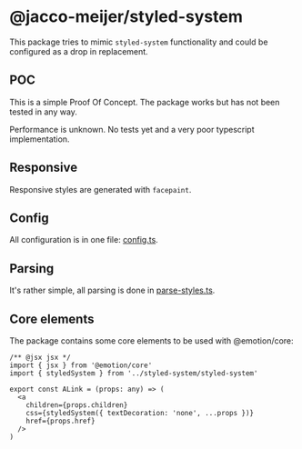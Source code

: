 # @jacco-meijer/styled-system

This package tries to mimic `styled-system` functionality and could be configured
as a drop in replacement.

## POC

This is a simple Proof Of Concept. The package works but has not been tested in
any way.

Performance is unknown. No tests yet and a very poor typescript implementation.

## Responsive

Responsive styles are generated with `facepaint`.

## Config

All configuration is in one file:
[config.ts](./src/styled-system/config.ts).

## Parsing

It's rather simple, all parsing is done in
[parse-styles.ts](./src/styled-system/parse-styles.ts).

## Core elements

The package contains some core elements to be used with @emotion/core:

```
/** @jsx jsx */
import { jsx } from '@emotion/core'
import { styledSystem } from '../styled-system/styled-system'

export const ALink = (props: any) => (
  <a
    children={props.children}
    css={styledSystem({ textDecoration: 'none', ...props })}
    href={props.href}
  />
)
```
